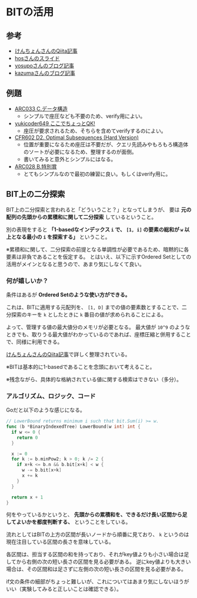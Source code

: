 # BITの活用

## 参考

- [けんちょんさんのQiita記事](https://qiita.com/drken/items/1b7e6e459c24a83bb7fd)
- [hosさんのスライド](http://hos.ac/slides/20140319_bit.pdf)
- [yosupoさんのブログ記事](https://yosupo.hatenablog.com/entry/2014/12/09/222401)
- [kazumaさんのブログ記事](http://kazuma8128.hatenablog.com/entry/2018/06/20/210631)

## 例題

- [ARC033 C.データ構造](https://arc033.contest.atcoder.jp/tasks/arc033_3)
  - シンプルで座圧なども不要のため、verify用によい。
- [yukicoder649 ここでちょっとQK!](https://yukicoder.me/problems/no/649)
  - 座圧が要求されるため、そちらを含めてverifyするのによい。
- [CFR602 D2. Optimal Subsequences (Hard Version)](https://codeforces.com/contest/1262/problem/D2)
  - 位置が重要になるため座圧は不要だが、クエリ先読みやもろもろ構造体のソートが必要になるため、整理するのが面倒。
  - 書いてみると意外とシンプルにはなる。
- [ARC028 B.特別賞](https://atcoder.jp/contests/arc028/tasks/arc028_2)
  - とてもシンプルなので最初の練習に良い。もしくはverify用に。

## BIT上の二分探索

BIT上の二分探索と言われると「どういうこと？」となってしまうが、
要は **元の配列の先頭からの累積和に関して二分探索** しているということ。

別の表現をすると **「1-basedなインデックス `i` で、 `[1, i]` の要素の総和が `w` 以上となる最小の `i` を探索する」** ということ。

※累積和に関して、二分探索の前提となる単調性が必要であるため、暗黙的に各要素は非負であることを仮定する。
とはいえ、以下に示すOrdered Setとしての活用がメインとなると思うので、あまり気にしなくて良い。

### 何が嬉しいか？

条件はあるが **Ordered Setのような使い方ができる。**

これは、BITに適用する元配列を、 `[1, D]` までの値の要素数とすることで、二分探索のキーを `k` としたときに `k` 番目の値が求められることによる。

よって、管理する値の最大値分のメモリが必要となる。
最大値が `10^9` のようなときでも、取りうる最大値がわかっているのであれば、座標圧縮と併用することで、同様に利用できる。

[けんちょんさんのQiita記事](https://qiita.com/drken/items/1b7e6e459c24a83bb7fd)で詳しく整理されている。

※BITは基本的に1-basedであることを念頭において考えること。

※残念ながら、具体的な格納されている値に関する検索はできない（多分）。

### アルゴリズム、ロジック、コード

Goだと以下のような感じになる。

```go
// LowerBound returns minimum i such that bit.Sum(i) >= w.
func (b *BinaryIndexedTree) LowerBound(w int) int {
  if w <= 0 {
    return 0
  }

  x := 0
  for k := b.minPow2; k > 0; k /= 2 {
    if x+k <= b.n && b.bit[x+k] < w {
      w -= b.bit[x+k]
      x += k
    }
  }

  return x + 1
}
```

何をやっているかというと、
**先頭からの累積和を、できるだけ長い区間から足してよいかを都度判断する、**
ということをしている。

流れとしてはBITの上方の区間が長いノードから順番に見ており、
`k` というのは現在注目している区間の長さを意味している。

各区間は、担当する区間の和を持っており、それがkey値よりも小さい場合は足してから右側の次の短い長さの区間を見る必要がある。
逆にkey値よりも大きい場合は、その区間和は足さずに左側の次の短い長さの区間を見る必要がある。

if文の条件の細部がちょっと難しいが、これについてはあまり気にしないほうがいい（実験してみると正しいことは確認できる）。
